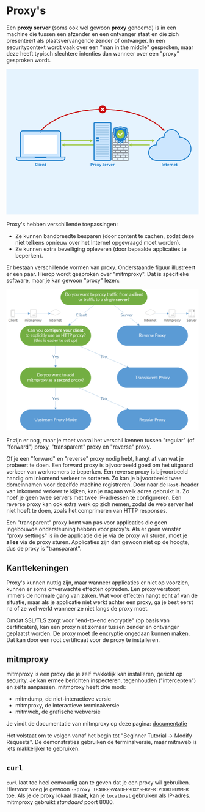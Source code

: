 # Proxy's
Een **proxy server** (soms ook wel gewoon **proxy** genoemd) is in een machine die tussen een afzender en een ontvanger staat en die zich presenteert als plaatsvervangende zender of ontvanger. In een securitycontext wordt vaak over een "man in the middle" gesproken, maar deze heeft typisch slechtere intenties dan wanneer over een "proxy" gesproken wordt.

![proxy server](./images/proxyserver.png)

Proxy's hebben verschillende toepassingen:

- Ze kunnen bandbreedte besparen (door content te cachen, zodat deze niet telkens opnieuw over het Internet opgevraagd moet worden).
- Ze kunnen extra beveiliging opleveren (door bepaalde applicaties te beperken).

Er bestaan verschillende vormen van proxy. Onderstaande figuur illustreert er een paar. Hierop wordt gesproken over "mitmproxy". Dat is specifieke software, maar je kan gewoon "proxy" lezen:

![types proxy](./images/proxy-modes-flowchart.png)

Er zijn er nog, maar je moet vooral het verschil kennen tussen "regular" (of "forward") proxy, "transparent" proxy en "reverse" proxy.

Of je een "forward" en "reverse" proxy nodig hebt, hangt af van wat je probeert te doen. Een forward proxy is bijvoorbeeld goed om het uitgaand verkeer van werknemers te beperken. Een reverse proxy is bijvoorbeeld handig om inkomend verkeer te sorteren. Zo kan je bijvoorbeeld twee domeinnamen voor dezelfde machine registreren. Door naar de `Host`-header van inkomend verkeer te kijken, kan je nagaan welk adres gebruikt is. Zo hoef je geen twee servers met twee IP-adressen te configureren. Een reverse proxy kan ook extra werk op zich nemen, zodat de web server het niet hoeft te doen, zoals het comprimeren van HTTP responses.

Een "transparent" proxy komt van pas voor applicaties die geen ingebouwde ondersteuning hebben voor proxy's. Als er geen venster "proxy settings" is in de applicatie die je via de proxy wil sturen, moet je **alles** via de proxy sturen. Applicaties zijn dan gewoon niet op de hoogte, dus de proxy is "transparant".

## Kanttekeningen
Proxy's kunnen nuttig zijn, maar wanneer applicaties er niet op voorzien, kunnen er soms onverwachte effecten optreden. Een proxy verstoort immers de normale gang van zaken. Wat voor effecten hangt echt af van de situatie, maar als je applicatie niet werkt achter een proxy, ga je best eerst na of ze wel werkt wanneer ze niet langs de proxy moet.

Omdat SSL/TLS zorgt voor "end-to-end encryptie" (op basis van certificaten), kan een proxy niet zomaar tussen zender en ontvanger geplaatst worden. De proxy moet de encryptie ongedaan kunnen maken. Dat kan door een root certificaat voor de proxy te installeren.

## mitmproxy
mitmproxy is een proxy die je zelf makkelijk kan installeren, gericht op security. Je kan ermee berichten inspecteren, tegenhouden ("intercepten") en zelfs aanpassen. mitmproxy heeft drie modi:

- mitmdump, de niet-interactieve versie
- mitmproxy, de interactieve terminalversie
- mitmweb, de grafische webversie

Je vindt de documentatie van mitmproxy op deze pagina: [documentatie](https://docs.mitmproxy.org/stable/)

Het volstaat om te volgen vanaf het begin tot "Beginner Tutorial → Modify Requests". De demonstraties gebruiken de terminalversie, maar mitmweb is iets makkelijker te gebruiken.

## `curl`
`curl` laat toe heel eenvoudig aan te geven dat je een proxy wil gebruiken. Hiervoor voeg je gewoon `--proxy IPADRESVANDEPROXYSERVER:POORTNUMMER` toe. Als je de proxy lokaal draait, kan je `localhost` gebruiken als IP-adres. mitmproxy gebruikt *standaard* poort 8080.

